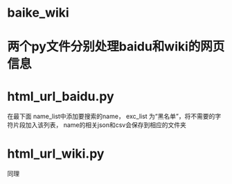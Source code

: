# baike_wiki
# 两个py文件分别处理baidu和wiki的网页信息

# html_url_baidu.py
在最下面 name_list中添加要搜索的name，
exc_list 为“黑名单”，将不需要的字符片段加入该列表，
name的相关json和csv会保存到相应的文件夹

# html_url_wiki.py
同理
